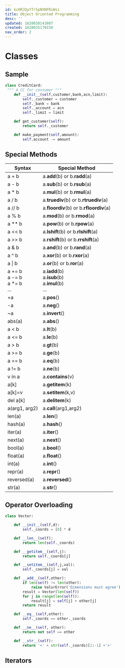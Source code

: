 ```yaml
---
id: kcHRJQyYTr5pNXNFRiWsi
title: Object Oriented Programming
desc: ''
updated: 1628038143807
created: 1628035170150
nav_order: 2
---
```


# Classes

## Sample

```python
class CreditCard:
 """ A CC for consumer """
    def __init__(self,customer,bank,acn,limit):
        self._customer = customer
        self._bank = bank
        self._account = acn
        self._limit = limit

    def get_customer(self):
        return self._customer

    def make_payment(self,amount):
        self.account -= amount
```

## Special Methods


| Syntax                                  | Special Method                                              |
|-----------------------------------------|-------------------------------------------------------------|
| a + b                                   | a.__add__(b) or b.__radd__(a)                               |
| a - b                                   | a.__sub__(b) or b.__rsub__(a)                               |
| a * b                                   | a.__mul__(b) or b.__rmul__(a)                               |
| a / b                                   | a.__truediv__(b) or b.__rtruediv__(a)                       |
| a // b                                  | a.__floordiv__(b) or b.__rfloordiv__(a)                     |
| a % b                                   | a.__mod__(b) or b.__rmod__(a)                               |
| a ** b                                  | a.__pow__(b) or b.__rpow__(a)                               |
| a << b                                  | a.__lshift__(b) or b.__rlshift__(a)                         |
| a >> b                                  | a.__rshift__(b) or b.__rrshift__(a)                         |
| a & b                                   | a.__and__(b) or b.__rand__(a)                               |
| a ^ b                                   | a.__xor__(b) or b.__rxor__(a)                               |
| a \| b                                  | a.__or__(b) or b.__ror__(a)                                 |
| a += b <br> a -= b <br> a *= b <br> ... | a.__iadd__(b) <br> a.__isub__(b) <br> a.__imul__(b)<br> ... |
| +a                                      | a.__pos__()                                                 |
| -a                                      | a.__neg__()                                                 |
| ~a                                      | a.__invert__()                                              |
| abs(a)                                  | a.__abs__()                                                 |
| a < b                                   | a.__lt__(b)                                                 |
| a <= b                                  | a.__le__(b)                                                 |
| a > b                                   | a.__gt__(b)                                                 |
| a >= b                                  | a.__ge__(b)                                                 |
| a == b                                  | a.__eq__(b)                                                 |
| a != b                                  | a.__ne__(b)                                                 |
| v in a                                  | a.__contains__(v)                                           |
| a[k]                                    | a.__getitem__(k)                                            |
| a[k]=v                                  | a.__setitem__(k,v)                                          |
| del a[k]                                | a.__delitem__(k)                                            |
| a(arg1, arg2)                           | a.__call__(arg1,arg2)                                       |
| len(a)                                  | a.__len__()                                                 |
| hash(a)                                 | a.__hash__()                                                |
| iter(a)                                 | a.__iter__()                                                |
| next(a)                                 | a.__next__()                                                |
| bool(a)                                 | a.__bool__()                                                |
| float(a)                                | a.__float__()                                               |
| int(a)                                  | a.__int__()                                                 |
| repr(a)                                 | a.__repr__()                                                |
| reversed(a)                             | a.__reversed__()                                            |
| str(a)                                  | a.__str__()                                                 |


## Operator Overloading

```python
class Vector:

    def __init__(self,d):
        self._coords = [0] * d

    def __len__(self):
        return len(self._coords)

    def __getitem__(self,j):
        return self._coords[j]

    def __setitem__(self,j,val):
        self._coords[j] = val

    def __add__(self,other):
        if len(self) != len(other):
            raise ValurError('Dimensions must agree')
        result = Vector(len(self))
        for j in range(len(self)):
            result[j] = self[j] + other[j]
        return result

    def __eq__(self,other):
        self._coords == other._coords

    def __ne__(self, other):
        return not self == other

    def __str__(self):
        return '<' + str(self._coords)[1:-1] +'>'

```

## Iterators